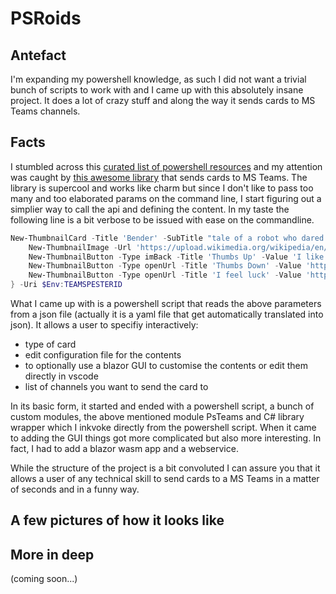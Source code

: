 # PSRoids

## Antefact
I'm expanding my powershell knowledge, as such I did not want a trivial bunch of scripts to work with and I came up with this absolutely insane project.
It does a lot of crazy stuff and along the way it sends cards to MS Teams channels.

## Facts
I stumbled across this [curated list of powershell resources](https://github.com/janikvonrotz/awesome-powershell) and my attention was caught by [this awesome library](https://github.com/EvotecIT/PSTeams) that sends cards to MS Teams. The library is supercool and works like charm but since I don't like to pass too many and too elaborated params on the command line, I start figuring out a simplier way to call the api and defining the content.
In my taste the following line is a bit verbose to be issued with ease on the commandline.

```powershell
New-ThumbnailCard -Title 'Bender' -SubTitle "tale of a robot who dared to love" -Text "Bender Bending Rodríguez is a main character in the animated television series Futurama. He was created by series creators Matt Groening and David X. Cohen, and is voiced by John DiMaggio" {
    New-ThumbnailImage -Url 'https://upload.wikimedia.org/wikipedia/en/a/a6/Bender_Rodriguez.png' -AltText "Bender Rodríguez"
    New-ThumbnailButton -Type imBack -Title 'Thumbs Up' -Value 'I like it' -Image "http://moopz.com/assets_c/2012/06/emoji-thumbs-up-150-thumb-autox125-140616.jpg"
    New-ThumbnailButton -Type openUrl -Title 'Thumbs Down' -Value 'https://evotec.xyz'
    New-ThumbnailButton -Type openUrl -Title 'I feel luck' -Value 'https://www.bing.com/images/search?q=bender&qpvt=bender&qpvt=bender&qpvt=bender&FORM=IGRE'
} -Uri $Env:TEAMSPESTERID
```
What I came up with is a powershell script that reads the above parameters from a json file (actually it is a yaml file that get automatically translated into json). It allows a user to specifiy interactively:
- type of card
- edit configuration file for the contents
- to optionally use a blazor GUI to customise the contents or edit them directly in vscode
- list of channels you want to send the card to 

In its basic form, it started and ended with a powershell script, a bunch of custom modules, the above mentioned module PsTeams and C# library wrapper which I inkvoke directly from the powershell script.
When it came to adding the GUI things got more complicated but also more interesting. In fact, I had to add a blazor wasm app and a webservice.

While the structure of the project is a bit convoluted I can assure you that it allows a user of any technical skill to send cards to a MS Teams in a matter of seconds and in a funny way.

## A few pictures of how it looks like

## More in deep
(coming soon...)
